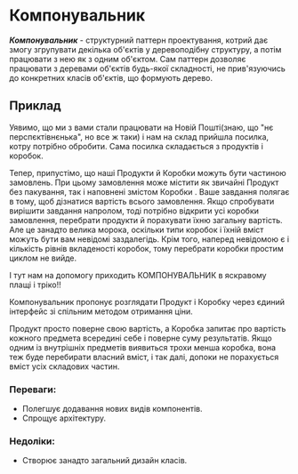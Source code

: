  # Компонувальник
 
 ***_Компонувальник_*** - структурний паттерн проектування, котрий дає змогу згрупувати декілька об'єктів у деревоподібну структуру, а потім працювати з нею як з одним об'єктом.
 Сам паттерн дозволяє працювати з деревами об'єктів будь-якої складності, не прив'язуючись до конкретних класів об'єктів, що формують дерево.
 
 
## Приклад
Уявимо, що ми з вами стали працювати на Новій Пошті(знаю, що "нє перспєктівнєнька", но все ж таки)  і нам на склад прийшла посилка, котру потрібно обробити.
Сама посилка складається з продуктів і коробок.

Тепер, припустімо, що наші Продукти й Коробки можуть бути частиною замовлень. При цьому замовлення може містити як звичайні
Продукт без пакування, так і наповнені змістом Коробки . Ваше завдання полягає в тому, щоб дізнатися вартість всього замовлення.
Якщо спробувати вирішити завдання напролом, тоді потрібно відкрити усі коробки замовлення, перебрати продукти й порахувати 
їхню загальну вартість. Але це занадто велика морока, оскільки типи коробок і їхній вміст можуть бути вам невідомі заздалегідь. 
Крім того, наперед невідомою є і кількість рівнів вкладеності коробок, тому перебрати коробки простим циклом не вийде.

І тут нам на допомогу приходить КОМПОНУВАЛЬНИК в яскравому плащі і  тріко!!

Компонувальник пропонує розглядати Продукт і Коробку через єдиний інтерфейс зі спільним методом отримання ціни.

Продукт просто поверне свою вартість, а Коробка запитає про вартість кожного предмета всередині себе і поверне суму результатів.
Якщо одним із внутрішніх предметів виявиться трохи менша коробка, вона теж буде перебирати власний вміст, 
і так далі, допоки не порахується вміст усіх складових частин.

### Переваги:
 - Полегшує додавання нових видів компонентів.
 - Спрощує архітектуру.
 
### Недоліки:
- Створює занадто загальний дизайн класів.
